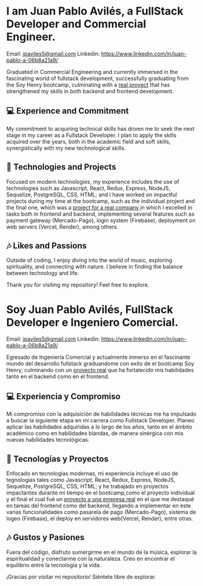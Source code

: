 

# I am Juan Pablo Avilés, a FullStack Developer and Commercial Engineer.
Email: jpaviles5@gmail.com
Linkedin: https://www.linkedin.com/in/juan-pablo-a-06b8a21a9/

Graduated in Commercial Engineering and currently immersed in the fascinating world of fullstack development, successfully graduating from the Soy Henry bootcamp, culminating with a [real proyect](https://vamos-app.vercel.app/) that has strengthened my skills in both backend and frontend development.

## 💻 Experience and Commitment
My commitment to acquiring technical skills has driven me to seek the next stage in my career as a Fullstack Developer. I plan to apply the skills acquired over the years, both in the academic field and soft skills, synergistically with my new technological skills.

## 🚀 Technologies and Projects
Focused on modern technologies, my experience includes the use of technologies such as Javascript, React, Redux, Express, NodeJS, Sequelize, PostgreSQL, CSS, HTML; and I have worked on impactful projects during my time at the bootcamp, such as the individual project and the final one, which was a [project for a real company ](https://vamos-app.vercel.app/)  in which I excelled in tasks both in frontend and backend, implementing several features such as payment gateway (Mercado-Pago), login system (Firebase), deployment on web servers (Vercel, Render), among others.

## 🎶 Likes and Passions
Outside of coding, I enjoy diving into the world of music, exploring spirituality, and connecting with nature. I believe in finding the balance between technology and life.

Thank you for visiting my repository! Feel free to explore.

#
#

# Soy Juan Pablo Avilés, FullStack Developer e Ingeniero Comercial.
Email: jpaviles5@gmail.com
Linkedin: https://www.linkedin.com/in/juan-pablo-a-06b8a21a9/

Egresado de Ingeniería Comercial y actualmente inmerso en el fascinante mundo del desarrollo fullstack graduandome con exito de el bootcamp Soy Henry, culminando con un [proyecto real](https://vamos-app.vercel.app/) que ha fortalecido mis habilidades tanto en el backend como en el frontend.

## 💻 Experiencia y Compromiso
Mi compromiso con la adquisición de habilidades técnicas me ha impulsado a buscar la siguiente etapa en mi carrera como Fullstack Developer. Planeo aplicar las habilidades adquiridas a lo largo de los años, tanto en el ámbito académico como en habilidades blandas, de manera sinérgica con mis nuevas habilidades tecnológicas.

## 🚀 Tecnologías y Proyectos
Enfocado en tecnologías modernas, mi experiencia incluye el uso de tegnologias tales como Javascript, React, Redux, Express, NodeJS, Sequelize, PostgreSQL, CSS, HTML; y he trabajado en proyectos impactantes durante mi tiempo en el bootcamp,como el proyecto individual y el final el cual fué un [proyecto a una empresa real](https://vamos-app.vercel.app/) en el que me destaqué en tareas del frontend como del backend, llegando a implementar en este varias funcionalidades como pasarela de pago (Mercado-Pago), sistema de logeo (Firebase), el deploy en servidores web(Vercel, Render), entre otras.

## 🎶 Gustos y Pasiones
Fuera del código, disfruto sumergirme en el mundo de la música, explorar la espiritualidad y conectarme con la naturaleza. Creo en encontrar el equilibrio entre la tecnología y la vida.

¡Gracias por visitar mi repositorio! Siéntete libre de explorar.


